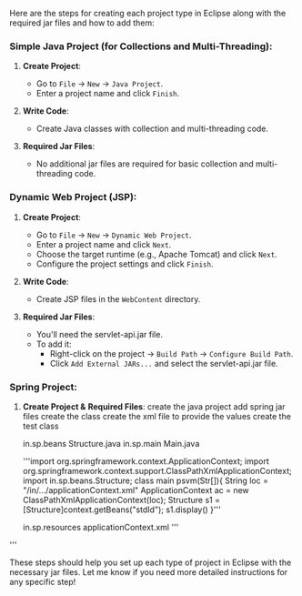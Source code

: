 Here are the steps for creating each project type in Eclipse along with the required jar files and how to add them:

### Simple Java Project (for Collections and Multi-Threading):
1. **Create Project**:
   - Go to `File` -> `New` -> `Java Project`.
   - Enter a project name and click `Finish`.

2. **Write Code**:
   - Create Java classes with collection and multi-threading code.

3. **Required Jar Files**:
   - No additional jar files are required for basic collection and multi-threading code.

### Dynamic Web Project (JSP):
1. **Create Project**:
   - Go to `File` -> `New` -> `Dynamic Web Project`.
   - Enter a project name and click `Next`.
   - Choose the target runtime (e.g., Apache Tomcat) and click `Next`.
   - Configure the project settings and click `Finish`.

2. **Write Code**:
   - Create JSP files in the `WebContent` directory.

3. **Required Jar Files**:
   - You'll need the servlet-api.jar file.
   - To add it:
     - Right-click on the project -> `Build Path` -> `Configure Build Path`.
     - Click `Add External JARs...` and select the servlet-api.jar file.

### Spring Project:
1. **Create Project &** **Required Files**:
   create the java project
   add spring jar files
   create the class
   create the xml file to provide the values
   create the test class

   in.sp.beans
      Structure.java
   in.sp.main
      Main.java

   '''import org.springframework.context.ApplicationContext;
   import org.springframework.context.support.ClassPathXmlApplicationContext;
   import in.sp.beans.Structure;
   class main
   psvm(Str[]){
   String loc = "/in/.../applicationContext.xml"
   ApplicationContext ac = new ClassPathXmlApplicationContext(loc);
   Structure s1 = [Structure]context.getBeans("stdId");
   s1.display()
   }'''
   
   in.sp.resources
      applicationContext.xml
   '''<?xml version="1.0" encoding="UTF-8"?>  
<beans  
    xmlns="http://www.springframework.org/schema/beans"  
    xmlns:xsi="http://www.w3.org/2001/XMLSchema-instance"  
    xmlns:p="http://www.springframework.org/schema/p"  
    xsi:schemaLocation="http://www.springframework.org/schema/beans  
               http://www.springframework.org/schema/beans/spring-beans-3.0.xsd">  
  
<bean id="studentbean" class="com.javatpoint.Student">  
<property name="name" value=""></property>  
</bean>  
  
</beans>  '''

These steps should help you set up each type of project in Eclipse with the necessary jar files. Let me know if you need more detailed instructions for any specific step!
